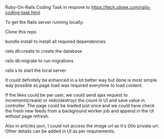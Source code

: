 Ruby-On-Rails Coding Task in respone to https://tech.olioex.com/rails-coding-task.html

To get the Rails server running locally:

Clone this repo

bundle install to install all required dependencies

rails db:create to create the database

rails db:migrate to run migrations

rails s to start the local server

It could definitely be enhanced in a lot better way but done is most simple way possible as page load was required everytime to load content.

If the likes could be per user, we could send ajax request to increment(create) or redo(destroy) the count in UI and save value in controller. The page could be loaded just once and we could have check the fresh new feeds from a background worker job and append in the UI without page refresh.

Also in articles json, I could not access the image url as it's Olio private url. Other details can be added in UI as per requirements.
